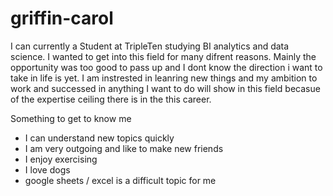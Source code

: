 # griffin-carol



I can currently a Student at TripleTen studying BI analytics and data science. I wanted to get into this field for many difrent reasons. Mainly the opportunity was too good to pass up and I dont know the direction i want to take in life is yet. 
I am instrested in leanring new things and my ambition to work and successed in anything I want to do will show in this field becasue of the expertise ceiling there is in the this career.



Something to get to know me
- I can understand new topics quickly
- I am very outgoing and like to make new friends
- I enjoy exercising
- I love dogs
- google sheets / excel is a difficult topic for me
